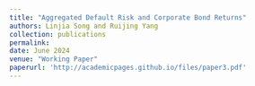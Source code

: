 ```yaml
---
title: "Aggregated Default Risk and Corporate Bond Returns"
authors: Linjia Song and Ruijing Yang
collection: publications
permalink: 
date: June 2024
venue: "Working Paper"
paperurl: 'http://academicpages.github.io/files/paper3.pdf'
---
```

